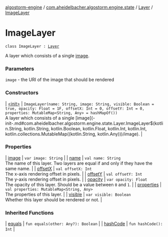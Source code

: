 [algostorm-engine](../../../index.md) / [com.aheidelbacher.algostorm.engine.state](../../index.md) / [Layer](../index.md) / [ImageLayer](.)

# ImageLayer

`class ImageLayer : `[`Layer`](../index.md)

A layer which consists of a single [image](image.md).

### Parameters

`image` - the URI of the image that should be rendered

### Constructors

| [&lt;init&gt;](-init-.md) | `ImageLayer(name: String, image: String, visible: Boolean = true, opacity: Float = 1F, offsetX: Int = 0, offsetY: Int = 0, properties: MutableMap<String, Any> = hashMapOf())`<br>A layer which consists of a single [image](-init-.md#com.aheidelbacher.algostorm.engine.state.Layer.ImageLayer$<init>(kotlin.String, kotlin.String, kotlin.Boolean, kotlin.Float, kotlin.Int, kotlin.Int, kotlin.collections.MutableMap((kotlin.String, kotlin.Any)))/image). |

### Properties

| [image](image.md) | `var image: String` |
| [name](name.md) | `val name: String`<br>The name of this layer. Two layers are equal if and only if they have the
same name. |
| [offsetX](offset-x.md) | `val offsetX: Int`<br>The x-axis rendering offset in pixels. |
| [offsetY](offset-y.md) | `val offsetY: Int`<br>The y-axis rendering offset in pixels. |
| [opacity](opacity.md) | `var opacity: Float`<br>The opacity of this layer. Should be a value between `0` and `1`. |
| [properties](properties.md) | `val properties: MutableMap<String, Any>`<br>The properties of this layer. |
| [visible](visible.md) | `var visible: Boolean`<br>Whether this layer should be rendered or not. |

### Inherited Functions

| [equals](../equals.md) | `fun equals(other: Any?): Boolean` |
| [hashCode](../hash-code.md) | `fun hashCode(): Int` |

